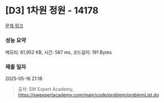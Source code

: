 # [D3] 1차원 정원 - 14178 

[문제 링크](https://swexpertacademy.com/main/code/problem/problemDetail.do?contestProbId=AX_N3oSqcyUDFARi) 

### 성능 요약

메모리: 61,952 KB, 시간: 567 ms, 코드길이: 191 Bytes

### 제출 일자

2025-05-16 21:18



> 출처: SW Expert Academy, https://swexpertacademy.com/main/code/problem/problemList.do